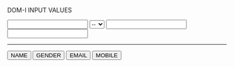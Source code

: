 DOM-I INPUT VALUES

<!DOCTYPE html>
<html>
<head>
	<title>Values</title>
</head>
<body>
	<input type="text" name="name" id="name">
	<select id="gender">
		<option value="">--</option>
		<option value="male">M</option>
		<option value="female">F</option>
	</select>
	<input type="text" name="email" id="email">
	<input type="text" name="mobile" id="mobile">
	<hr>
	<button onclick="showName()">NAME</button>
	<button onclick="showGender()">GENDER</button>
	<button onclick="showEmail()">EMAIL</button>
	<button onclick="showMobile()">MOBILE</button>
	<script type="text/javascript">
		function showName() {
			// Show the alert of the filled name
		}

    	function showGender() {
    		// Show the alert of the selected Gender
    	}

    	function showEmail() {
    		// Show the alert of the filled email
    	}

    	function showMobile() {
    		// Show the alert of the filled mobile
    	}
    </script>

</body>
</html>
Complete all the functions by creating a copy of the above template with the file name values.html
